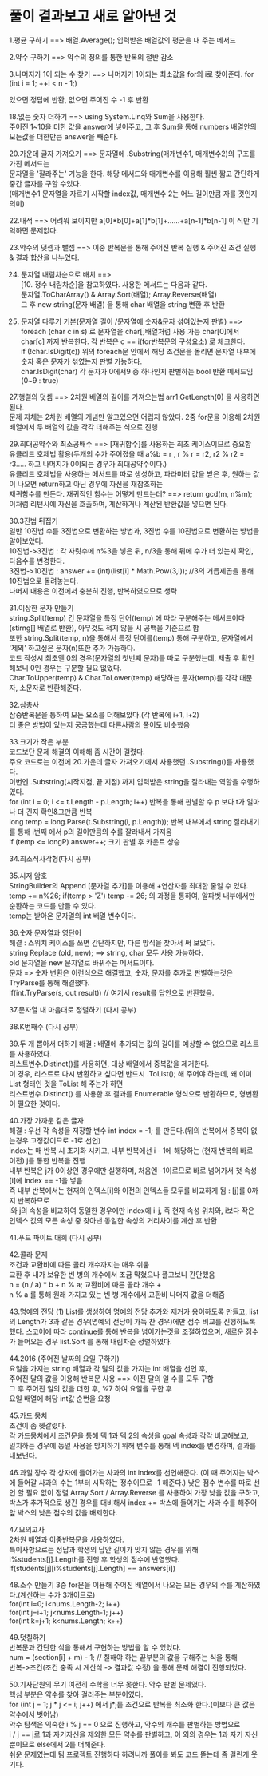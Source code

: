 # 풀이 결과보고 새로 알아낸 것

1.평균 구하기 ==> 배열.Average(); 입력받은 배열값의 평균을 내 주는 메서드

2.약수 구하기 ==> 약수의 정의를 통한 반복의 절반 감소

3.나머지가 1이 되는 수 찾기 ==> 나머지가 1이되는 최소값을 for의 i로 찾아준다. for (int i = 1; ++i < n - 1;)

있으면 정답에 반환, 없으면 주어진 수 -1 후 반환

18.없는 숫자 더하기 ==> using System.Linq와 Sum을 사용한다.  
주어진 1~10을 더한 값을 answer에 넣어주고, 그 후 Sum을 통해 numbers 배열안의 모든값을 더한만큼 answer을 빼준다.


20.가운데 글자 가져오기 ==> 문자열에 .Substring(매개변수1, 매개변수2)의 구조를 가진 메서드는  
   문자열을 '잘라주는' 기능을 한다. 해당 메서드와 매개변수를 이용해 훨씬 짧고 간단하게 중간 글자를 구할 수있다.  
   (매개변수1 문자열을 자르기 시작할 index값, 매개변수 2는 어느 길이만큼 자를 것인지 의미)


22.내적 ==> 어려워 보이지만 a[0]*b[0]+a[1]*b[1]+......+a[n-1]*b[n-1] 이 식만 기억하면 문제없다.


23.약수의 덧셈과 뺄셈 ==> 이중 반복문을 통해 주어진 반복 실행 & 주어진 조건 실행 & 결과 합산을 나누었다.


24. 문자열 내림차순으로 배치 ==>  
[10. 정수 내림차순]을 참고하였다. 사용한 메서드는 다음과 같다.  
문자열.ToCharArray() & Array.Sort(배열); Array.Reverse(배열)  
그 후  new string(문자 배열) 을 통해 char 배열을 string 변환 후 반환


26. 문자열 다루기 기본(문자열 길이 /문자열에 숫자&문자 섞여있는지 판별) ==>  
foreach (char c in s) 로 문자열을 char[]배열처럼 사용 가능 char[0]에서 char[c] 까지 반복한다. 각 반복은 c == i(for반복문의 구성요소) 로 체크한다.  
if (!char.IsDigit(c)) 위의 foreach문 안에서 해당 조건문을 돌리면 문자열 내부에 숫자 혹은 문자가 섞였는지 판별 가능하다.  
char.IsDigit(char) 각 문자가 0에서9 중 하나인지 판별하는 bool 반환 메서드임 (0~9 : true)


27.행렬의 덧셈 ==> 2차원 배열의 길이를 가져오는법 arr1.GetLength(0) 을 사용하면된다.  
문제 자체는 2차원 배열의 개념만 알고있으면 어렵지 않았다. 2중 for문을 이용해 2차원 배열에서 두 배열의 값을 각각 더해주는 식으로 진행


29.최대공약수와 최소공배수 ==> [재귀함수]를 사용하는 최초 케이스이므로 중요함  
유클리드 호제법 활용(두개의 수가 주어졌을 때 a%b = r , r % r = r2, r2 % r2 = r3..... 하고 나머지가 0이되는 경우가 최대공약수이다.)  
유클리드 호제법을 사용하는 메서드를 따로 생성하고, 파라미터 값을 받은 후, 원하는 값이 나오면 return하고 아닌 경우에 자신을 재참조하는  
재귀함수를 만든다. 재귀적인 함수는 어떻게 만드는데? ==> return gcd(m, n%m); 이처럼 리턴시에 자신을 호출하며, 계산하거나 계산된 반환값을 넣으면 된다.


30.3진법 뒤집기  
일반 10진법 수를 3진법으로 변환하는 방법과, 3진법 수를 10진법으로 변환하는 방법을 알아보았다.  
10진법->3진법 : 각 자릿수에 n%3을 넣은 뒤, n/3을 통해 뒤에 수가 더 있는지 확인, 다음수를 변경한다.  
3진법->10진법 : answer += (int)(list[i] * Math.Pow(3,i)); //3의 거듭제곱을 통해 10진법으로 돌려놓는다.  
나머지 내용은 이전에서 충분히 진행, 반복하였으므로 생략


31.이상한 문자 만들기  
string.Split(temp) 긴 문자열을 특정 단어(temp) 에 따라 구분해주는 메서드이다(stirng[] 배열로 반환), 아무것도 적지 않을 시 공백을 기준으로 함  
또한 string.Split(temp, n)을 통해서 특정 단어를(temp) 통해 구분하고, 문자열에서 '제외' 하고싶은 문자(n)또한 추가 가능하다.  
코드 작성시 최초엔 0의 경우(문자열의 첫번째 문자)를 따로 구분했는데, 제출 후 확인해보니 0인 경우는 구분할 필요 없었다.  
Char.ToUpper(temp) & Char.ToLower(temp) 해당하는 문자(temp)를 각각 대문자, 소문자로 반환해준다.


32.삼총사  
삼중반복문을 통하여 모든 요소를 더해보았다.(각 반복에 i+1, i+2)  
더 좋은 방법이 있는지 궁금했는데 다른사람의 풀이도 비슷했음


33.크기가 작은 부분  
코드보단 문제 해결의 이해해 좀 시간이 걸렸다.  
주요 코드로는 이전에 20.가운데 글자 가져오기에서 사용했던 .Substring()를 사용했다.  
이번엔 .Substring(시작지점, 끝 지점) 까지 입력받은 string을 잘라내는 역할을 수행하였다.  
for (int i = 0; i <= t.Length - p.Length; i++) 반복을 통해 판별할 수 p 보다 t가 얼마나 더 긴지 확인&그만큼 반복  
long temp = long.Parse(t.Substring(i, p.Length)); 반복 내부에서 string 잘라내기를 통해 i번째 에서 p의 길이만큼의 수를 잘라내서 가져옴  
if (temp <= longP) answer++; 크기 판별 후 카운트 상승  


34.최소직사각형(다시 공부)


35.시저 암호  
StringBuilder의 Append [문자열 추가]를 이용해 +연산자를 최대한 줄일 수 있다.  
temp += n%26;  if(temp > 'Z') temp -= 26; 의 과정을 통하여, 알파벳 내부에서만 순환하는 코드를 만들 수 있다.  
temp는 받아온 문자열의 int 배열 변수이다.


36.숫자 문자열과 영단어  
해결 : 스위치 케이스를 쓰면 간단하지만, 다른 방식을 찾아서 써 보았다.     
string Replace (old, new); ==> string, char 모두 사용 가능하다.  
old 문자열을 new 문자열로 바꿔주는 메서드이다.  
문자 => 숫자 변환은 이런식으로 해결했고, 숫자, 문자를 추가로 판별하는것은 TryParse를 통해 해결했다.  
if(int.TryParse(s, out result)) // 여기서 result를 답안으로 반환했음.


37.문자열 내 마음대로 정렬하기 (다시 공부)


38.K번째수 (다시 공부)


39.두 개 뽑아서 더하기
해결 : 배열에 추가되는 값의 길이를 예상할 수 없으므로 리스트를 사용하였다.  
리스트변수.Distinct()를 사용하면, 대상 배열에서 중복값을 제거한다.  
이 경우, 리스트로 다시 반환하고 싶다면 반드시 .ToList(); 해 주어야 하는데, 왜 이미 List 형태인 것을 ToList 해 주는가 하면  
리스트변수.Distinct() 를 사용한 후 결과를 Enumerable<T> 형식으로 반환하므로, 형변환이 필요한 것이다.


40.가장 가까운 같은 글자  
해결 : 우선 각 속성을 저장할 변수  int index = -1; 를 만든다.(뒤의 반복에서 중복이 없는경우 고정값이므로 -1로 선언)  
index는 매 반복 시 초기화 시키고, 내부 반복에선 i - 1에 해당하는 (현재 반복의 바로 이전) j를 통한 반복을 진행  
내부 반복은 j가 0이상인 경우에만 실행하며, 처음엔 -1이르므로 바로 넘어가서 첫 속성[i]에 index == -1을 넣음  
즉 내부 반복에서는 현재의 인덱스[i]와 이전의 인덱스들 모두를 비교하게 됨 : [j]를 0까지 반복하므로  
i와 j의 속성을 비교하여 동일한 경우에만 index에 i-j, 즉 현재 속성 위치와, i보다 작은 인덱스 값의 모든 속성 중 찾아낸 동일한 속성의 거리차이를 계산 후 반환


41.푸드 파이트 대회 (다시 공부)


42.콜라 문제  
조건과 교환비에 따른 콜라 개수까지는 매우 쉬움  
교환 후 내가 보유한 빈 병의 개수에서 조금 막혔으나 풀고보니 간단했음  
n = (n / a) * b + n % a; 교환비에 따른 콜라 개수 +  
n % a 를 통해 원래 가지고 있는 빈 병 개수에서 교환비 나머지 값을 더해줌


43.명예의 전당 (1)
List를 생성하여 명예의 전당 추가와 제거가 용이하도록 만들고,
list의 Length가 3과 같은 경우(명예의 전당이 가득 찬 경우)에만 점수 비교를 진행하도록 했다.
스코어에 따라 continue를 통해 반복을 넘어가는것을 조절하였으며, 새로운 점수가 들어오는 경우 list.Sort 를 통해 내림차순 정렬하였다.


44.2016 (주어진 날짜의 요일 구하기)  
요일을 가지는 string 배열과 각 달의 값을 가지는 int 배열을 선언 후,  
주어진 달의 값을 이용해 반복문 사용 ==> 이전 달의 일 수를 모두 구함  
그 후 주어진 일의 값을 더한 후, %7 하여 요일을 구한 후  
요일 배열에 해당 int값 순번을 요청


45.카드 뭉치  
조건이 좀 헷갈렸다.  
각 카드뭉치에서 조건문을 통해 덱 1과 덱 2의 속성을 goal 속성과 각각 비교해보고,  
일치하는 경우에 동일 사용을 방지하기 위해 변수를 통해 덱 index를 변경하며, 결과를 내보낸다.  


46.과일 장수
각 상자에 들어가는 사과의 int index를 선언해준다. (이 때 주어지는 박스에 들어갈 사과의 수는 1부터 시작하는 정수이므로 -1 해준다.)
낮은 점수 변수를 따로 선언 할 필요 없이 정렬 Array.Sort / Array.Reverse 를 사용하여 가장 낮을 값을 구하고,
박스가 추가적으로 생긴 경우를 대비해서 index += 박스에 들어가는 사과 수를 해주어 앞 박스의 낮은 점수의 값을 배제한다.


47.모의고사  
2차원 배열과 이중반복문을 사용하였다.  
특이사항으로는 정답과 학생의 답안 길이가 맞지 않는 경우를 위해 i%students[j].Length를 진행 후 학생의 점수에 반영했다.  
if(students[j][i%students[j].Length] == answers[i])


48.소수 만들기
3중 for문을 이용해 주어진 배열에서 나오는 모든 경우의 수를 계산하였다.(계산하는 수가 3개이므로)  
        for(int i=0; i<nums.Length-2; i++)  
            for(int j=i+1; j<nums.Length-1; j++)  
                for(int k=j+1; k<nums.Length; k++)  


49.덧칠하기  
반복문과 간단한 식을 통해서 구현하는 방법을 알 수 있었다.  
num = (section[i] + m) - 1; // 칠해야 하는 끝부분의 값을 구해주는 식을 통해  
반복->조건(조건 충족 시 계산식 -> 결과값 수정) 을 통해 문제 해결이 진행되었다.


50.기사단원의 무기
여전히 수학을 너무 못한다. 약수 판별 문제였다.  
핵심 부분은 약수를 찾아 걸러주는 부분이였다.  
for (int j = 1; j * j <= i; j++) 에서 j*j를 조건으로 반복을 최소화 한다.(이보다 큰 값은 약수에서 벗어남)  
약수 탐색은 익숙한 i % j == 0 으로 진행하고, 약수의 개수를 판별하는 방법으로  
i / j == j로 1과 자기자신을 제외한 모든 약수를 판별하고, 이 외의 경우는 1과 자기 자신 뿐이므로 else에서 2를 더해준다.  
쉬운 문제였는데 팀 프로젝트 진행하다 하려니까 풀이를 봐도 코드 뜯는데 좀 걸린게 웃기다.  

